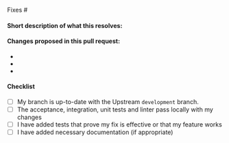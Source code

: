 <!-- 
(Thanks for sending a pull request!)
-->

<!-- Add the issue number that is fixed by this PR (In the form Fixes #123) -->

Fixes #

#### Short description of what this resolves:


#### Changes proposed in this pull request:

-
-
-

#### Checklist

- [ ] My branch is up-to-date with the Upstream `development` branch.
- [ ] The acceptance, integration, unit tests and linter pass locally with my changes <!-- use `ember test` to run all the tests -->
- [ ] I have added tests that prove my fix is effective or that my feature works
- [ ] I have added necessary documentation (if appropriate)
